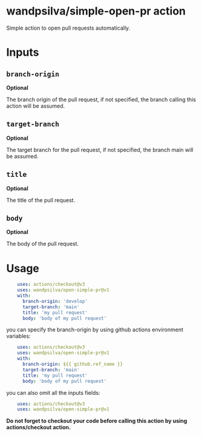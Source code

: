 # wandpsilva/simple-open-pr action

Simple action to open pull requests automatically.

# **Inputs**

## `branch-origin`

**Optional** 

The branch origin of the pull request, if not specified, the branch calling this action will be assumed.

## `target-branch`

**Optional** 

The target branch for the pull request, if not specified, the branch main will be assumed.

## `title`

**Optional** 

The title of the pull request.

## `body`

**Optional** 

The body of the pull request.


# **Usage**
```yaml
    uses: actions/checkout@v3
    uses: wandpsilva/open-simple-pr@v1
    with:
      branch-origin: 'develop'
      target-branch: 'main'
      title: 'my pull request'
      body: 'body of my pull request'
```

you can specify the branch-origin by using github actions environment variables:
```yaml
    uses: actions/checkout@v3
    uses: wandpsilva/open-simple-pr@v1
    with:
      branch-origin: ${{ github.ref_name }}
      target-branch: 'main'
      title: 'my pull request'
      body: 'body of my pull request'
```

you can also omit all the inputs fields:
```yaml
    uses: actions/checkout@v3
    uses: wandpsilva/open-simple-pr@v1
```

**Do not forget to checkout your code before calling this action by using actions/checkout action.**
